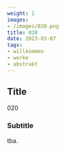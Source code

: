 ```yaml
---
weight: 1
images:
- /images/020.png
title: 020
date: 2023-03-07
tags:
- willkommen
- werke
- abstrakt
---
```


## Title
020

### Subtitle
tba.